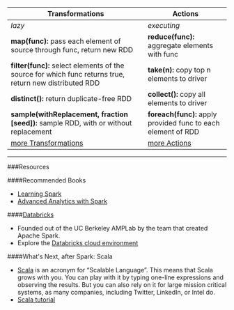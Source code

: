 

Transformations | Actions 
--- | --- 
*lazy*  | *executing* 
**map(func):** pass each element of source through func, return new RDD | **reduce(func):** aggregate elements with func
**filter(func):** select elements of the source for which func returns true, return new distributed RDD | **take(n):** copy top n elements to driver
**distinct():** return duplicate-free RDD | **collect():** copy all elements to driver
**sample(withReplacement, fraction [seed]):** sample RDD, with or without replacement |  **foreach(func):** apply provided func to each element of RDD
[more Transformations](http://spark.apache.org/docs/latest/programming-guide.html#transformations) | [more Actions](http://spark.apache.org/docs/latest/programming-guide.html#actions)


---

###Resources

####Recommended Books
* [Learning Spark](http://shop.oreilly.com/product/0636920028512.do)
* [Advanced Analytics with Spark](http://shop.oreilly.com/product/0636920035091.do)

####[Databricks](https://databricks.com/)  
* Founded out of the UC Berkeley AMPLab by the team that created Apache Spark.  
* Explore the [Databricks cloud environment](https://databricks.com/product/getting-started-with-apache-spark-on-databricks)

####What's Next, after Spark:  Scala
* [Scala](http://www.scala-lang.org/index.html) is an acronym for “Scalable Language”. This means that Scala grows with you. You can play with it by typing one-line expressions and observing the results. But you can also rely on it for large mission critical systems, as many companies, including Twitter, LinkedIn, or Intel do.
* [Scala tutorial](http://www.tutorialspoint.com/scala/)
  
